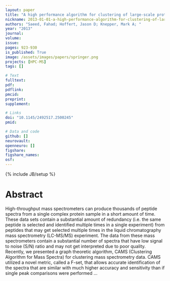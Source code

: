 ```yaml
---
layout: paper
title: "A high performance algorithm for clustering of large-scale protein mass spectrometry data using multi-core architectures"
nickname: 2013-01-01-a-high-performance-algorithm-for-clustering-of-large-scale-protein-mass-spectrometry-data-using-multi-core-architectures
authors: "Saeed, Fahad; Hoffert, Jason D; Knepper, Mark A; "
year: "2013"
journal: 
volume: 
issue:
pages: 923-930
is_published: True
image: /assets/images/papers/springer.png
projects: [HPC-MS]
tags: []

# Text
fulltext:
pdf:
pdflink:
pmcid:
preprint: 
supplement:

# Links
doi: "10.1145/2492517.2500245"
pmid:

# Data and code
github: []
neurovault:
openneuro: []
figshare:
figshare_names:
osf:
---
```

{% include JB/setup %}

# Abstract

High-throughput mass spectrometers can produce thousands of peptide spectra from a single complex protein sample in a short amount of time. These data sets contain a substantial amount of redundancy (i.e. the same peptide is selected and identified multiple times in a single experiment) from peptides that may get selected multiple times in the liquid chromatography mass spectrometry (LC-MS/MS) experiment. The data from these mass spectrometers contain a substantial number of spectra that have low signal to noise (S/N) ratio and may not get interpreted due to poor quality. Recently, we presented a graph theoretic algorithm, CAMS (Clustering Algorithm for Mass Spectra) for clustering mass spectrometry data. CAMS utilized a novel metric, called a F-set, that allows accurate identification of the spectra that are similar with much higher accuracy and sensitivity than if single peak comparisons were performed …
